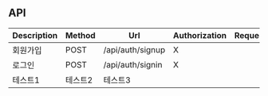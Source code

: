 ## API

| Description | Method  | Url              | Authorization | Request | Response |
| ----------- | ------- | ---------------- | ------------- | ------- | -------- |
| 회원가입    | POST    | /api/auth/signup | X             |
| 로그인      | POST    | /api/auth/signin | X             |
| 테스트1     | 테스트2 | 테스트3          |               |
